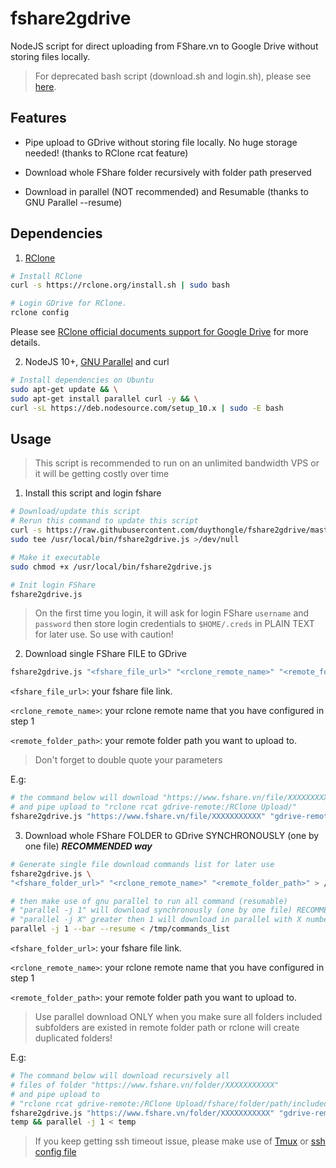 # fshare2gdrive
NodeJS script for direct uploading from FShare.vn to Google Drive without storing files locally.
> For deprecated bash script (download.sh and login.sh), please see [here](https://github.com/duythongle/fshare2gdrive/blob/0cead7f9229fe6e54b2e9e81add0f6da4bdf453b/README.md).

## Features

- Pipe upload to GDrive without storing file locally. No huge storage needed! (thanks to RClone rcat feature)

- Download whole FShare folder recursively with folder path preserved

- Download in parallel (NOT recommended) and Resumable (thanks to GNU Parallel --resume)

## Dependencies

1. [RClone](https://rclone.org)

```bash
# Install RClone
curl -s https://rclone.org/install.sh | sudo bash

# Login GDrive for RClone.
rclone config

```

Please see [RClone official documents support for Google Drive](https://rclone.org/drive/) for more details.

2. NodeJS 10+, [GNU Parallel](https://www.gnu.org/software/parallel/) and curl

``` bash
# Install dependencies on Ubuntu
sudo apt-get update && \
sudo apt-get install parallel curl -y && \
curl -sL https://deb.nodesource.com/setup_10.x | sudo -E bash
```

## Usage

> This script is recommended to run on an unlimited bandwidth VPS or it will be getting costly over time

1. Install this script and login fshare

``` bash
# Download/update this script
# Rerun this command to update this script
curl -s https://raw.githubusercontent.com/duythongle/fshare2gdrive/master/fshare2gdrive.js | \
sudo tee /usr/local/bin/fshare2gdrive.js >/dev/null

# Make it executable
sudo chmod +x /usr/local/bin/fshare2gdrive.js

# Init login FShare
fshare2gdrive.js

```

> On the first time you login, it will ask for login FShare `username` and `password` then store login credentials to `$HOME/.creds` in PLAIN TEXT for later use. So use with caution!

2. Download single FShare FILE to GDrive

``` bash
fshare2gdrive.js "<fshare_file_url>" "<rclone_remote_name>" "<remote_folder_path>"

```

`<fshare_file_url>`: your fshare file link.

`<rclone_remote_name>`: your rclone remote name that you have configured in step 1

`<remote_folder_path>`: your remote folder path you want to upload to.
> Don't forget to double quote your parameters

E.g:

``` bash
# the command below will download "https://www.fshare.vn/file/XXXXXXXXXXX"
# and pipe upload to "rclone rcat gdrive-remote:/RClone Upload/"
fshare2gdrive.js "https://www.fshare.vn/file/XXXXXXXXXXX" "gdrive-remote" "/RClone Upload/"
```

3. Download whole FShare FOLDER to GDrive SYNCHRONOUSLY (one by one file) ***RECOMMENDED way***

``` bash
# Generate single file download commands list for later use
fshare2gdrive.js \
"<fshare_folder_url>" "<rclone_remote_name>" "<remote_folder_path>" > /tmp/commands_list

# then make use of gnu parallel to run all command (resumable)
# "parallel -j 1" will download synchronously (one by one file) RECOMMENDED!
# "parallel -j X" greater then 1 will download in parallel with X number of simultaneous jobs
parallel -j 1 --bar --resume < /tmp/commands_list

```

`<fshare_folder_url>`: your fshare file link.

`<rclone_remote_name>`: your rclone remote name that you have configured in step 1

`<remote_folder_path>`: your remote folder path you want to upload to.
> Use parallel download ONLY when you make sure all folders included subfolders are existed in remote folder path or rclone will create duplicated folders!

E.g:

``` bash
# The command below will download recursively all
# files of folder "https://www.fshare.vn/folder/XXXXXXXXXXX"
# and pipe upload to
# "rclone rcat gdrive-remote:/RClone Upload/fshare/folder/path/included/subfolder"
fshare2gdrive.js "https://www.fshare.vn/folder/XXXXXXXXXXX" "gdrive-remote" "/RClone Upload/" > \
temp && parallel -j 1 < temp

```

> If you keep getting ssh timeout issue, please make use of [Tmux](https://hackernoon.com/a-gentle-introduction-to-tmux-8d784c404340) or [ssh config file](https://stackoverflow.com/questions/25084288/keep-ssh-session-alive)
